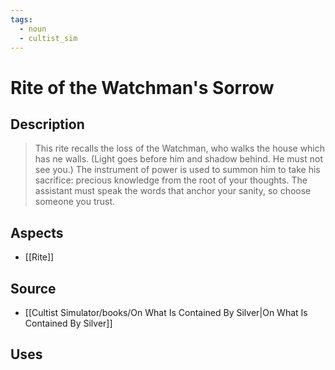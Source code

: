 ```yaml
---
tags:
  - noun
  - cultist_sim
---
```


# Rite of the Watchman's Sorrow

## Description

> This rite recalls the loss of the Watchman, who walks the house which has ne walls. (Light goes before him and shadow behind. He must not see you.) The instrument of power is used to summon him to take his sacrifice: precious knowledge from the root of your thoughts. The assistant must speak the words that anchor your sanity, so choose someone you trust.

## Aspects
- [[Rite]]
## Source
- [[Cultist Simulator/books/On What Is Contained By Silver|On What Is Contained By Silver]]
## Uses